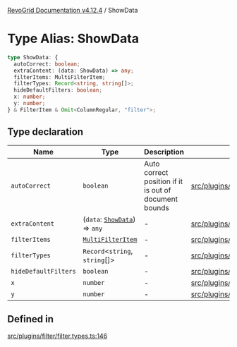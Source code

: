 [RevoGrid Documentation v4.12.4](README.md) / ShowData

# Type Alias: ShowData

```ts
type ShowData: {
  autoCorrect: boolean;
  extraContent: (data: ShowData) => any;
  filterItems: MultiFilterItem;
  filterTypes: Record<string, string[]>;
  hideDefaultFilters: boolean;
  x: number;
  y: number;
} & FilterItem & Omit<ColumnRegular, "filter">;
```

## Type declaration

| Name | Type | Description | Defined in |
| ------ | ------ | ------ | ------ |
| `autoCorrect` | `boolean` | Auto correct position if it is out of document bounds | [src/plugins/filter/filter.types.ts:152](https://github.com/revolist/revogrid/blob/648f56ecfc5430eb0184373ea33dd565a6a33bb9/src/plugins/filter/filter.types.ts#L152) |
| `extraContent` | (`data`: [`ShowData`](TypeAlias.ShowData.md)) => `any` | - | [src/plugins/filter/filter.types.ts:158](https://github.com/revolist/revogrid/blob/648f56ecfc5430eb0184373ea33dd565a6a33bb9/src/plugins/filter/filter.types.ts#L158) |
| `filterItems` | [`MultiFilterItem`](TypeAlias.MultiFilterItem.md) | - | [src/plugins/filter/filter.types.ts:154](https://github.com/revolist/revogrid/blob/648f56ecfc5430eb0184373ea33dd565a6a33bb9/src/plugins/filter/filter.types.ts#L154) |
| `filterTypes` | `Record`\<`string`, `string`[]\> | - | [src/plugins/filter/filter.types.ts:153](https://github.com/revolist/revogrid/blob/648f56ecfc5430eb0184373ea33dd565a6a33bb9/src/plugins/filter/filter.types.ts#L153) |
| `hideDefaultFilters` | `boolean` | - | [src/plugins/filter/filter.types.ts:156](https://github.com/revolist/revogrid/blob/648f56ecfc5430eb0184373ea33dd565a6a33bb9/src/plugins/filter/filter.types.ts#L156) |
| `x` | `number` | - | [src/plugins/filter/filter.types.ts:147](https://github.com/revolist/revogrid/blob/648f56ecfc5430eb0184373ea33dd565a6a33bb9/src/plugins/filter/filter.types.ts#L147) |
| `y` | `number` | - | [src/plugins/filter/filter.types.ts:148](https://github.com/revolist/revogrid/blob/648f56ecfc5430eb0184373ea33dd565a6a33bb9/src/plugins/filter/filter.types.ts#L148) |

## Defined in

[src/plugins/filter/filter.types.ts:146](https://github.com/revolist/revogrid/blob/648f56ecfc5430eb0184373ea33dd565a6a33bb9/src/plugins/filter/filter.types.ts#L146)
